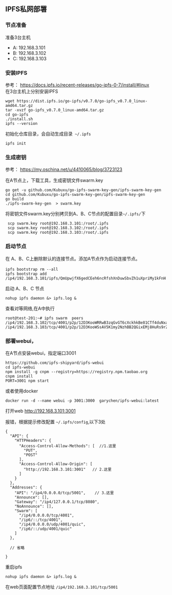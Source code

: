 ## IPFS私网部署
### 节点准备
准备3台主机
- A: 192.168.3.101
- B: 192.168.3.102
- C: 192.168.3.103

### 安装IPFS
参考： https://docs.ipfs.io/recent-releases/go-ipfs-0-7/install/#linux  
在3台主机上分别安装IPFS
```
wget https://dist.ipfs.io/go-ipfs/v0.7.0/go-ipfs_v0.7.0_linux-amd64.tar.gz
tar -xvzf go-ipfs_v0.7.0_linux-amd64.tar.gz
cd go-ipfs
./install.sh
ipfs --version
```
初始化仓库目录，会自动生成目录` ~/.ipfs`
```
ipfs init
```

### 生成密钥
参考： https://my.oschina.net/u/4410065/blog/3723123

在A节点上，下载工具，生成密钥文件swarm.key

```
go get -u github.com/Kubuxu/go-ipfs-swarm-key-gen/ipfs-swarm-key-gen
cd github.com/Kubuxu/go-ipfs-swarm-key-gen/ipfs-swarm-key-gen
go build 
./ipfs-swarm-key-gen  > swarm.key
```

将密钥文件swarm.key分别拷贝到A、B、C节点的配置目录`~/.ipfs/`下
```
 scp swarm.key root@192.168.3.101:/root/.ipfs
 scp swarm.key root@192.168.3.102:/root/.ipfs
 scp swarm.key root@192.168.3.103:/root/.ipfs
```

### 启动节点
在 A、B、C上删除默认的连接节点。添加A节点作为启动连接节点。
```
ipfs bootstrap rm --all　
ipfs bootstrap add /ip4/192.168.3.101/ipfs/QmUpwjfX6gedCEeh6ncRfshXnDuwSbvZh1uXpriMy1kFnH
```

启动 A、B、C 节点

```
nohup ipfs daemon &> ipfs.log &
```

查看对等网络,在A中执行
```
root@test-201:~# ipfs swarm  peers
/ip4/192.168.3.102/tcp/4001/p2p/12D3KooWRRwB3zqGvGT6cXckhkBe81CTf4duNxaFRPknkUyK5Bxa
/ip4/192.168.3.103/tcp/4001/p2p/12D3KooWSsAV5K1my2NzhBB2QGixEMj8HuRs9rZa8YTvFb4WxLRi
```

### 部署webui， 

在A节点安装webui，指定端口3001
```
https://github.com/ipfs-shipyard/ipfs-webui
cd ipfs-webui
npm install -g cnpm --registry=https://registry.npm.taobao.org	
cnpm install
PORT=3001 npm start
```
或者使用docker
```
docker run -d --name webui -p 3001:3000  garychen/ipfs-webui:latest
```

打开web
http://192.168.3.101:3001

报错，根据提示修改配置 `~/.ipfs/config`,以下3处
```
{
  "API": {
    "HTTPHeaders": {
      "Access-Control-Allow-Methods": [  //1.这里
        "PUT",
        "POST"
      ],
      "Access-Control-Allow-Origin": [  
        "http://192.168.3.101:3001"   // 2.这里
      ]
    }
  },
  "Addresses": {
    "API": "/ip4/0.0.0.0/tcp/5001",    // 3.这里
    "Announce": [],
    "Gateway": "/ip4/127.0.0.1/tcp/8080",
    "NoAnnounce": [],
    "Swarm": [
      "/ip4/0.0.0.0/tcp/4001",
      "/ip6/::/tcp/4001",
      "/ip4/0.0.0.0/udp/4001/quic",
      "/ip6/::/udp/4001/quic"
    ]
  },
   
  // 省略
   
}

```

重启ipfs
```
nohup ipfs daemon &> ipfs.log &
```
在web页面配置节点地址 `/ip4/192.168.3.101/tcp/5001`


